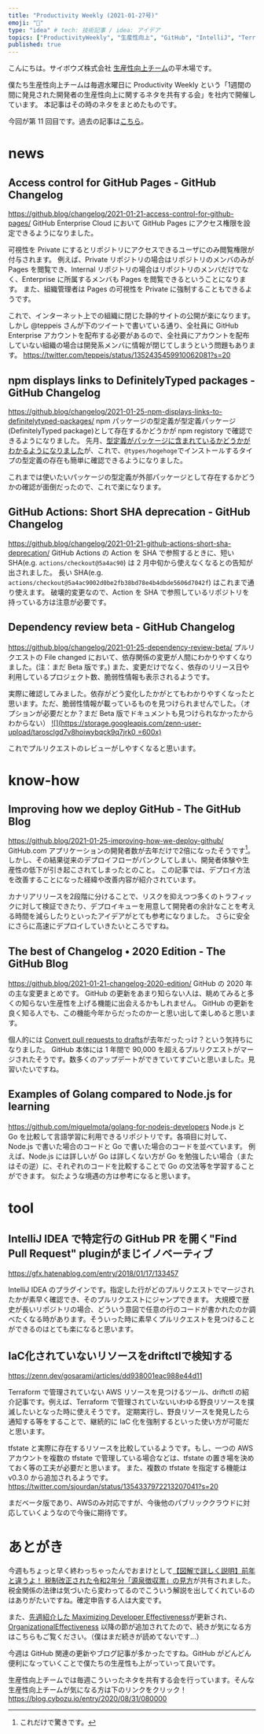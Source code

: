 ```yaml
---
title: "Productivity Weekly (2021-01-27号)"
emoji: "🐙"
type: "idea" # tech: 技術記事 / idea: アイデア
topics: ["ProductivityWeekly", "生産性向上", "GitHub", "IntelliJ", "Terraform"]
published: true
---
```


こんにちは。サイボウズ株式会社 [生産性向上チーム](https://blog.cybozu.io/entry/2020/08/31/080000)の平木場です。

僕たち生産性向上チームは毎週水曜日に Productivity Weekly という「1週間の間に発見された開発者の生産性向上に関するネタを共有する会」を社内で開催しています。
本記事はその時のネタをまとめたものです。

今回が第 11 回目です。過去の記事は[こちら](https://zenn.dev/topics/productivityweekly)。

# news
## Access control for GitHub Pages - GitHub Changelog
https://github.blog/changelog/2021-01-21-access-control-for-github-pages/
GitHub Enterprise Cloud において GitHub Pages にアクセス権限を設定できるようになりました。

可視性を Private にするとリポジトリにアクセスできるユーザにのみ閲覧権限が付与されます。
例えば、Private リポジトリの場合はリポジトリのメンバのみが Pages を閲覧でき、Internal リポジトリの場合はリポジトリのメンバだけでなく、Enterprise に所属するメンバも Pages を閲覧できるということになります。
また、組織管理者は Pages の可視性を Private に強制することもできるようです。

これで、インターネット上での組織に閉じた静的サイトの公開が楽になります。
しかし @teppeis さんが下のツイートで書いている通り、全社員に GitHub Enterprise アカウントを配布する必要があるので、全社員にアカウントを配布していない組織の場合は開発系メンバに情報が閉じてしまうという問題もあります。
https://twitter.com/teppeis/status/1352435459910062081?s=20

## npm displays links to DefinitelyTyped packages - GitHub Changelog
https://github.blog/changelog/2021-01-25-npm-displays-links-to-definitelytyped-packages/
npm パッケージの型定義が型定義パッケージ (DefinitelyTyped package)として存在するかどうかが npm registory で確認できるようになりました。
先月、[型定義がパッケージに含まれているかどうかがわかるようになりました](https://github.blog/changelog/2020-12-16-npm-displays-packages-with-bundled-typescript-declarations/)が、これで、`@types/hogehoge`でインストールするタイプの型定義の存在も簡単に確認できるようになりました。

これまでは使いたいパッケージの型定義が外部パッケージとして存在するかどうかの確認が面倒だったので、これで楽になります。

## GitHub Actions: Short SHA deprecation - GitHub Changelog
https://github.blog/changelog/2021-01-21-github-actions-short-sha-deprecation/
GitHub Actions の Action を SHA で参照するときに、短い SHA(e.g. `actions/checkout@5a4ac90`) は 2 月中旬から使えなくなるとの告知が出されました。
長い SHA(e.g. `actions/checkout@5a4ac9002d0be2fb38bd78e4b4dbde5606d7042f`) はこれまで通り使えます。
破壊的変更なので、Action を SHA で参照しているリポジトリを持っている方は注意が必要です。

## Dependency review beta - GitHub Changelog
https://github.blog/changelog/2021-01-25-dependency-review-beta/
プルリクエストの File changed において、依存関係の変更が人間にわかりやすくなりました。(注：まだ Beta 版です。)
また、変更だけでなく、依存のリリース日や利用しているプロジェクト数、脆弱性情報も表示されるようです。

実際に確認してみました。依存がどう変化したかがとてもわかりやすくなったと思います。ただ、脆弱性情報が載っているものを見つけられませんでした。（オプションが必要だとか？まだ Beta 版でドキュメントも見つけられなかったからわからない）
[![](https://storage.googleapis.com/zenn-user-upload/tarosclgd7v8hoiwybqck9q7jrk0 =600x)](https://github.com/korosuke613/myHomepage/pull/77/files?short_path=51e4f55#diff-51e4f558fae534656963876761c95b83b6ef5da5103c4adef6768219ed76c2de)

これでプルリクエストのレビューがしやすくなると思います。

# know-how
## Improving how we deploy GitHub - The GitHub Blog
https://github.blog/2021-01-25-improving-how-we-deploy-github/
GitHub.com アプリケーションの開発者数が去年だけで2倍になったそうです[^1]。しかし、その結果従来のデプロイフローがパンクしてしまい、開発者体験や生産性の低下が引き起こされてしまったとのこと。
この記事では、デプロイ方法を改善することになった経緯や改善内容が紹介されています。

カナリアリリースを2段階に分けることで、リスクを抑えつつ多くのトラフィックに対して検証できたり、デプロイキューを用意して開発者の余計なことを考える時間を減らしたりといったアイデアがとても参考になりました。
さらに安全にさらに高速にデプロイしていきたいところですね。

[^1]: これだけで驚きです。

## The best of Changelog • 2020 Edition - The GitHub Blog
https://github.blog/2021-01-21-changelog-2020-edition/
GitHub の 2020 年の主な変更まとめです。
GitHub の更新をあまり知らない人は、眺めてみると多くの知らない生産性を上げる機能に出会えるかもしれません。
GitHub の更新を良く知る人でも、この機能今年からだったのかーと思い出して楽しめると思います。

個人的には [Convert pull requests to drafts](https://github.blog/2021-01-21-changelog-2020-edition/#convert-pull-requests-to-drafts)が去年だったっけ？という気持ちになりました。
GitHub 本体には 1 年間で 90,000 を超えるプルリクエストがマージされたそうです。数多くのアップデートができていてすごいと思いました。見習いたいですね。

## Examples of Golang compared to Node.js for learning
https://github.com/miguelmota/golang-for-nodejs-developers
Node.js と Go を比較して言語学習に利用できるリポジトリです。各項目に対して、Node.js で書いた場合のコードと Go で書いた場合のコードを並べています。
例えば、Node.js には詳しいが Go は詳しくない方が Go を勉強したい場合（またはその逆）に、それぞれのコードを比較することで Go の文法等を学習することができます。
似たような境遇の方は参考になると思います。

# tool
## IntelliJ IDEA で特定行の GitHub PR を開く"Find Pull Request" pluginがまじイノベーティブ
https://gfx.hatenablog.com/entry/2018/01/17/133457

IntelliJ IDEA のプラグインです。指定した行がどのプルリクエストでマージされたかが素早く確認でき、そのプルリクエストにジャンプできます。
大規模で歴史が長いリポジトリの場合、どういう意図で任意の行のコードが書かれたのか調べたくなる時があります。そういった時に素早くプルリクエストを見つけることができるのはとても楽になると思います。

## IaC化されていないリソースをdriftctlで検知する
https://zenn.dev/gosarami/articles/dd938001eac988e44d11

Terraform で管理されていない AWS リソースを見つけるツール、driftctl の紹介記事です。例えば、Terraform で管理されていないいわゆる野良リソースを撲滅したいとなった時に使えそうです。
定期実行し、野良リソースを発見したら通知する等をすることで、継続的に IaC 化を強制するといった使い方が可能だと思います。

tfstate と実際に存在するリソースを比較しているようです。もし、一つの AWS アカウントを複数の tfstate で管理している場合などは、tfstate の置き場を決めておく等の工夫が必要だと思います。
また、複数の tfstate を指定する機能は v0.3.0 から追加されるようです。
https://twitter.com/sjourdan/status/1354337972213207041?s=20

まだベータ版であり、AWSのみ対応ですが、今後他のパブリッククラウドに対応していくようなので今後に期待です。

# あとがき
今週もちょっと早く終わっちゃったんでおまけとして[【図解で詳しく説明】前年と違うよ！ 税制改正された令和2年分「源泉徴収票」の見方](https://internet.watch.impress.co.jp/docs/special/1302096.html)が共有されました。
税金関係の法律は気づいたら変わってるのでこういう解説を出してくれているのはありがたいですね。確定申告する人は大変です。

また、[先週紹介した Maximizing Developer Effectiveness](https://zenn.dev/korosuke613/articles/productivity-weekly-20210113#maximizing-developer-effectiveness)が更新され、[OrganizationalEffectiveness](https://martinfowler.com/articles/developer-effectiveness.html#OrganizationalEffectiveness) 以降の節が追加されてたので、続きが気になる方はこちらもご覧ください。（僕はまだ続きが読めてないです...）

今週は GitHub 関連の更新やブログ記事が多かったですね。GitHub がどんどん便利になっていくことで僕たちの生産性も上がっていって良いです。

生産性向上チームでは毎週こういったネタを共有する会を行っています。そんな生産性向上チームが気になる方は下のリンクをクリック！
https://blog.cybozu.io/entry/2020/08/31/080000